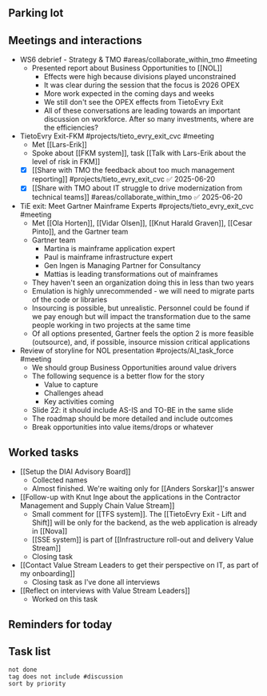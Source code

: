 ## Parking lot
## Meetings and interactions
- WS6 debrief - Strategy & TMO #areas/collaborate_within_tmo  #meeting 
	- Presented report about Business Opportunities to [[NOL]]
		- Effects were high because divisions played unconstrained
		- It was clear during the session that the focus is 2026 OPEX
		- More work expected in the coming days and weeks
		- We still don't see the OPEX effects from TietoEvry Exit
		- All of these conversations are leading towards an important discussion on workforce. After so many investments, where are the efficiencies?
- TietoEvry Exit-FKM #projects/tieto_evry_exit_cvc  #meeting 
	- Met [[Lars-Erik]]
	- Spoke about [[FKM system]], task [[Talk with Lars-Erik about the level of risk in FKM]]
	- [x] [[Share with TMO the feedback about too much management reporting]] #projects/tieto_evry_exit_cvc ✅ 2025-06-20
	- [x] [[Share with TMO about IT struggle to drive modernization from technical teams]] #areas/collaborate_within_tmo ✅ 2025-06-20
- TiE exit: Meet Gartner Mainframe Experts #projects/tieto_evry_exit_cvc  #meeting 
	- Met [[Ola Horten]], [[Vidar Olsen]], [[Knut Harald Graven]], [[Cesar Pinto]], and the Gartner team
	- Gartner team
		- Martina is mainframe application expert
		- Paul is mainframe infrastructure expert
		- Gen Ingen is Managing Partner for Consultancy
		- Mattias is leading transformations out of mainframes
	- They haven't seen an organization doing this in less than two years
	- Emulation is highly unrecommended - we will need to migrate parts of the code or libraries
	- Insourcing is possible, but unrealistic. Personnel could be found if we pay enough but will impact the transformation due to the same people working in two projects at the same time
	- Of all options presented, Gartner feels the option 2 is more feasible (outsource), and, if possible, insource mission critical applications
- Review of storyline for NOL presentation  #projects/AI_task_force  #meeting 
	- We should group Business Opportunities around value drivers
	- The following sequence is a better flow for the story
		- Value to capture
		- Challenges ahead
		- Key activities coming
	- Slide 22: it should include AS-IS and TO-BE in the same slide
	- The roadmap should be more detailed and include outcomes
	- Break opportunities into value items/drops or whatever
## Worked tasks
- [[Setup the DIAI Advisory Board]]
	- Collected names
	- Almost finished. We're waiting only for [[Anders Sorskar]]'s answer
- [[Follow-up with Knut Inge about the applications in the Contractor Management and Supply Chain Value Stream]]
	- Small comment for [[TFS system]]. The [[TietoEvry Exit - Lift and Shift]] will be only for the backend, as the web application is already in [[Nova]]
	- [[SSE system]] is part of [[Infrastructure roll-out and delivery Value Stream]]
	- Closing task
- [[Contact Value Stream Leaders to get their perspective on IT, as part of my onboarding]]
	- Closing task as I've done all interviews
- [[Reflect on interviews with Value Stream Leaders]]
	- Worked on this task
## Reminders for today

## Task list

```tasks
not done
tag does not include #discussion 
sort by priority
```
